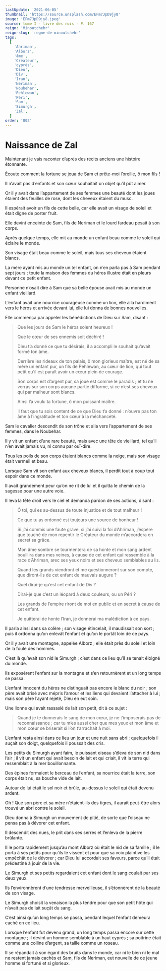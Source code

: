 ```yaml
---
lastUpdate: '2021-06-05'
thumbnail: 'https://source.unsplash.com/EFm7JpD9jy8'
image: 'EFm7JpD9jy8.jpeg'
source: tome I - livre des rois - P. 167
reign: 'Minoutchehr'
reign-slug: 'regne-de-minoutchehr'
tags:
  [
    'Ahriman',
    'Alborz',
    'âme',
    'Créateur',
    'cyprès',
    'Dieu',
    'Div',
    'Iran',
    'Neriman',
    'Noubehar',
    'Pehlewan',
    'Péri',
    'Sam',
    'Simurgh',
    'Zal',
  ]
order: '002'
---
```


# Naissance de Zal

Maintenant je vais raconter d’après des récits anciens une histoire étonnante.

Écoute comment la fortune se joua de Sam et prête-moi l’oreille, ô mon fils !

Il n’avait pas d’enfants et son cœur souhaitait un objet qu’il pût aimer.

Or il y avait dans l’appartement de ses femmes une beauté dont les joues étaient des feuilles de rose, dont les cheveux étaient du musc.

Il espérait avoir un fils de cette belle, car elle avait un visage de soleil et était digne de porter fruit.

Elle devint enceinte de Sam, fils de Neriman et le lourd fardeau pesait à son corps.

Après quelque temps, elle mit au monde un enfant beau comme le soleil qui éclaire le monde.

Son visage était beau comme le soleil, mais tous ses cheveux étaient blancs.

La mère ayant mis au monde un tel enfant, on n’en parla pas à Sam pendant sept jours ; toute la maison des femmes du héros illustre était en pleurs devant ce petit enfant.

Personne n’osait dire à Sam que sa belle épouse avait mis au monde un enfant vieillard.

L’enfant avait une nourrice courageuse comme un lion, elle alla hardiment vers le héros et arrivée devant lui, elle lui donna de bonnes nouvelles.

Elle commença par appeler les bénédictions de Dieu sur Sam, disant :

> Que les jours de Sam le héros soient heureux !
>
> Que le cœur de ses ennemis soit déchiré !
>
> Dieu t’a donné ce que tu désirais, il a accompli le souhait qu’avait formé ton âme.
>
> Derrière les rideaux de ton palais, ô mon glorieux maître, est né de sa mère un enfant pur, un fils de Pehlewan, au cœur de lion, qui tout petit qu’il est paraît avoir un cœur plein de courage.
>
> Son corps est d’argent pur, sa joue est comme le paradis ; et tu ne verras sur son corps aucune partie difforme, si ce n’est ses cheveux qui par malheur sont blancs.
>
> Ainsi l’a voulu ta fortune, ô mon puissant maître.
>
> Il faut que tu sois content de ce que Dieu t’a donné : n’ouvre pas ton âme à l’ingratitude et ton cœur à la méchanceté.

Sam le cavalier descendit de son trône et alla vers l’appartement de ses femmes, dans le Noubehar.

Il y vit un enfant d’une rare beauté, mais avec une tête de vieillard, tel qu’il n’en avait jamais vu, ni connu par ouï-dire.

Tous les poils de son corps étaient blancs comme la neige, mais son visage était vermeil et beau.

Lorsque Sam vit son enfant aux cheveux blancs, il perdit tout à coup tout espoir dans ce monde.

Il avait grandement peur qu’on ne rit de lui et il quitta le chemin de la sagesse pour une autre voie.

Il leva la tête droit vers le ciel et demanda pardon de ses actions, disant :

> Ô toi, qui es au-dessus de toute injustice et de tout malheur !
>
> Ce que tu as ordonné est toujours une source de bonheur !
>
> Si j’ai commis une faute grave, si j’ai suivi la foi d’Ahriman, j’espère que touché de mon repentir le Créateur du monde m’accordera en secret sa grâce.
>
> Mon âme sombre se tourmentera de sa honte et mon sang ardent bouillira dans mes veines, à cause de cet enfant qui ressemble à la race d’Ahriman, arec ses yeux noirs et ses cheveux semblables au lis.
>
> Quand les grands viendront et me questionneront sur son compte, que diront-ils de cet enfant de mauvais augure ?
>
> Quel dirai-je qu’est cet enfant de Div ?
>
> Dirai-je que c’est un léopard à deux couleurs, ou un Péri ?
>
> Les grands de l’empire riront de moi en public et en secret à cause de cet enfant.
>
> Je quitterai de honte l’Iran, je donnerai ma malédiction à ce pays.

Il parla ainsi dans sa colère ; son visage étincelait, il maudissait son sort ; puis il ordonna qu’on enlevât l’enfant et qu’on le portât loin de ce pays.

Or il y avait une montagne, appelée Alborz ; elle était près du soleil et loin de la foule des hommes.

C’est là qu’avait son nid le Simurgh ; c’est dans ce lieu qu’il se tenait éloigné du monde.

Ils exposèrent l’enfant sur la montagne et s’en retournèrent et un long temps se passa.

L’enfant innocent du héros ne distinguait pas encore le blanc du noir ; son père avait brisé avec mépris l’amour et les liens qui devaient l’attacher à lui ; mais son père l’ayant rejeté, Dieu en eut soin.

Une lionne qui avait rassasié de lait son petit, dit à ce sujet :

> Quand je te donnerais le sang de mon cœur, je ne t’imposerais pas de reconnaissance ; car tu m’es aussi cher que mes yeux et mon âme et mon cœur se briserait si l’on t’arrachait à moi.

L’enfant resta ainsi dans ce lieu un jour et une nuit sans abri ; quelquefois il suçait son doigt, quelquefois il poussait des cris.

Les petits du Simurgh ayant faim, le puissant oiseau s’éleva de son nid dans l’air ; il vit un enfant qui avait besoin de lait et qui criait, il vit la terre qui ressemblait à la mer bouillonnante.

Des épines formaient le berceau de l’enfant, sa nourrice était la terre, son corps était nu, sa bouche vide de lait.

Autour de lui était le sol noir et brûlé, au-dessus le soleil qui était devenu ardent.

Oh ! Que son père et sa mère n’étaient-ils des tigres, il aurait peut-être alors trouvé un abri contre le soleil.

Dieu donna à Simurgh un mouvement de pitié, de sorte que l’oiseau ne pensa pas à dévorer cet enfant.

Il descendit des nues, le prit dans ses serres et l’enleva de la pierre brûlante.

Il le porta rapidement jusqu’au mont Alborz où était le nid de sa famille ; il le porta à ses petits pour qu’ils le vissent et pour que sa voix plaintive les empêchât de le dévorer ; car Dieu lui accordait ses faveurs, parce qu’il était prédestiné à jouir de la vie.

Le Simurgh et ses petits regardaient cet enfant dont le sang coulait par ses deux yeux.

Ils l’environnèrent d’une tendresse merveilleuse, il s’étonnèrent de la beauté de son visage.

Le Simurgh choisit la venaison la plus tendre pour que son petit hôte qui n’avait pas de lait suçât du sang.

C’est ainsi qu’un long temps se passa, pendant lequel l’enfant demeura caché en ce lieu.

Lorsque l’enfant fut devenu grand, un long temps passa encore sur cette montagne ; il devint un homme semblable à un haut cyprès ; sa poitrine était comme une colline d’argent, sa taille comme un roseau.

Il se répandait à son égard des bruits dans le monde, car ni le bien ni le mal ne restent jamais cachés et Sam, fils de Neriman, eut nouvelle de ce jeune homme si fortuné et si glorieux.
